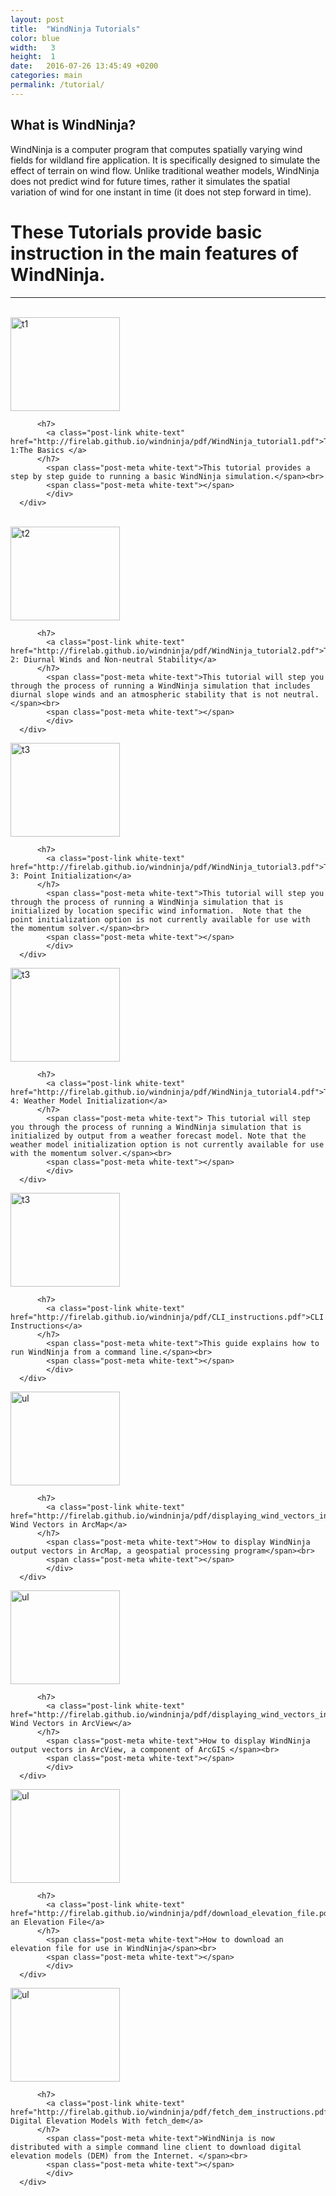 ```yaml
---
layout: post
title:  "WindNinja Tutorials"
color: blue
width:   3
height:  1
date:   2016-07-26 13:45:49 +0200
categories: main
permalink: /tutorial/
---
```


## What is WindNinja?

WindNinja is a computer program that computes spatially varying wind fields for
wildland fire application. It is specifically designed to simulate the effect of terrain on wind flow. Unlike traditional weather models, WindNinja does not predict wind for future times, rather it simulates the spatial variation of wind for one instant in time (it does not step forward in time).


# These Tutorials provide basic instruction in the main features of WindNinja.

* * *
<br>
<div class="col col-12">
  <div class="block red">
      <div class="block-body height-.5">
      <div class="col col-3">
        <a href="http://firelab.github.io/windninja/pdf/WindNinja_tutorial1.pdf"><img src="http://firelab.github.io/windninja/assets/t1.jpg" alt="t1" style="width:175px;height:150px;"></a>
      </div>
      <div class="col col-.5">
      </div>
      <div class="col col-8">

          <h7>
            <a class="post-link white-text" href="http://firelab.github.io/windninja/pdf/WindNinja_tutorial1.pdf">Tutorial 1:The Basics </a>
          </h7>
            <span class="post-meta white-text">This tutorial provides a step by step guide to running a basic WindNinja simulation.</span><br>
            <span class="post-meta white-text"></span>
            </div>
      </div>
  </div>
</div>
<br>
<div class="col col-12">
  <div class="block green">
      <div class="block-body height-.5">
      <div class="col col-3">
        <a href="http://firelab.github.io/windninja/pdf/WindNinja_tutorial2.pdf"><img src="http://firelab.github.io/windninja/assets/t2.jpg" alt="t2" style="width:175px;height:150px;"></a>
      </div>
      <div class="col col-.5">
      </div>
      <div class="col col-8">

          <h7>
            <a class="post-link white-text" href="http://firelab.github.io/windninja/pdf/WindNinja_tutorial2.pdf">Tutorial 2: Diurnal Winds and Non-neutral Stability</a>
          </h7>
            <span class="post-meta white-text">This tutorial will step you through the process of running a WindNinja simulation that includes diurnal slope winds and an atmospheric stability that is not neutral.</span><br>
            <span class="post-meta white-text"></span>
            </div>
      </div>
  </div>
</div>
<div class="col col-12">
  <div class="block blue">
      <div class="block-body height-.5">
      <div class="col col-3">
        <a href="http://firelab.github.io/windninja/pdf/WindNinja_tutorial3.pdf"><img src="http://firelab.github.io/windninja/assets/t3.png" alt="t3" style="width:175px;height:150px;"></a>
      </div>
      <div class="col col-.5">
      </div>
      <div class="col col-8">

          <h7>
            <a class="post-link white-text" href="http://firelab.github.io/windninja/pdf/WindNinja_tutorial3.pdf">Tutorial 3: Point Initialization</a>
          </h7>
            <span class="post-meta white-text">This tutorial will step you through the process of running a WindNinja simulation that is initialized by location specific wind information.  Note that the point initialization option is not currently available for use with the momentum solver.</span><br>
            <span class="post-meta white-text"></span>
            </div>
      </div>
  </div>
</div>
<div class="col col-12">
  <div class="block orange">
      <div class="block-body height-.5">
      <div class="col col-3">
        <a href="http://firelab.github.io/windninja/pdf/WindNinja_tutorial4.pdf"><img src="http://firelab.github.io/windninja/assets/t4.png" alt="t3" style="width:175px;height:150px;"></a>
      </div>
      <div class="col col-.5">
      </div>
      <div class="col col-8">

          <h7>
            <a class="post-link white-text" href="http://firelab.github.io/windninja/pdf/WindNinja_tutorial4.pdf">Tutorial 4: Weather Model Initialization</a>
          </h7>
            <span class="post-meta white-text"> This tutorial will step you through the process of running a WindNinja simulation that is initialized by output from a weather forecast model. Note that the weather model initialization option is not currently available for use with the momentum solver.</span><br>
            <span class="post-meta white-text"></span>
            </div>
      </div>
  </div>
</div>
<div class="col col-12">
  <div class="block purple">
      <div class="block-body height-.5">
      <div class="col col-3">
        <a href="http://firelab.github.io/windninja/pdf/CLI_instructions.pdf"><img src="http://firelab.github.io/windninja/assets/cli.png" alt="t3" style="width:175px;height:150px;"></a>
      </div>
      <div class="col col-.5">
      </div>
      <div class="col col-8">

          <h7>
            <a class="post-link white-text" href="http://firelab.github.io/windninja/pdf/CLI_instructions.pdf">CLI Instructions</a>
          </h7>
            <span class="post-meta white-text">This guide explains how to run WindNinja from a command line.</span><br>
            <span class="post-meta white-text"></span>
            </div>
      </div>
  </div>
</div>
<div class="col col-12">
  <div class="block blue">
      <div class="block-body height-.5">
      <div class="col col-3">
        <a href="http://firelab.github.io/windninja/pdf/displaying_wind_vectors_in_ArcMap.pdf"><img src="http://firelab.github.io/windninja/assets/ultralounge.png" alt="ul" style="width:175px;height:150px;"></a>
      </div>
      <div class="col col-.5">
      </div>
      <div class="col col-8">

          <h7>
            <a class="post-link white-text" href="http://firelab.github.io/windninja/pdf/displaying_wind_vectors_in_ArcMap.pdf">Displaying Wind Vectors in ArcMap</a>
          </h7>
            <span class="post-meta white-text">How to display WindNinja output vectors in ArcMap, a geospatial processing program</span><br>
            <span class="post-meta white-text"></span>
            </div>
      </div>
  </div>
</div>
<div class="col col-12">
  <div class="block teal">
      <div class="block-body height-.5">
      <div class="col col-3">
        <a href="http://firelab.github.io/windninja/pdf/displaying_wind_vectors_in_ArcView.pdf"><img src="http://firelab.github.io/windninja/assets/ultrashit.png" alt="ul" style="width:175px;height:150px;"></a>
      </div>
      <div class="col col-.5">
      </div>
      <div class="col col-8">

          <h7>
            <a class="post-link white-text" href="http://firelab.github.io/windninja/pdf/displaying_wind_vectors_in_ArcView.pdf">Displaying Wind Vectors in ArcView</a>
          </h7>
            <span class="post-meta white-text">How to display WindNinja output vectors in ArcView, a component of ArcGIS </span><br>
            <span class="post-meta white-text"></span>
            </div>
      </div>
  </div>
</div>
<div class="col col-12">
  <div class="block red">
      <div class="block-body height-.5">
      <div class="col col-3">
        <a href="http://firelab.github.io/windninja/pdf/download_elevation_file.pdf"><img src="http://firelab.github.io/windninja/assets/elevation_file.png" alt="ul" style="width:175px;height:150px;"></a>
      </div>
      <div class="col col-.5">
      </div>
      <div class="col col-8">

          <h7>
            <a class="post-link white-text" href="http://firelab.github.io/windninja/pdf/download_elevation_file.pdf">Downloading an Elevation File</a>
          </h7>
            <span class="post-meta white-text">How to download an elevation file for use in WindNinja</span><br>
            <span class="post-meta white-text"></span>
            </div>
      </div>
  </div>
</div>
<div class="col col-12">
  <div class="block purple">
      <div class="block-body height-.5">
      <div class="col col-3">
        <a href="http://firelab.github.io/windninja/pdf/fetch_dem_instructions.pdf"><img src="http://firelab.github.io/windninja/assets/dem.png" alt="ul" style="width:175px;height:150px;"></a>
      </div>
      <div class="col col-.5">
      </div>
      <div class="col col-8">

          <h7>
            <a class="post-link white-text" href="http://firelab.github.io/windninja/pdf/fetch_dem_instructions.pdf">Downloading Digital Elevation Models With fetch_dem</a>
          </h7>
            <span class="post-meta white-text">WindNinja is now distributed with a simple command line client to download digital elevation models (DEM) from the Internet. </span><br>
            <span class="post-meta white-text"></span>
            </div>
      </div>
  </div>
</div>
